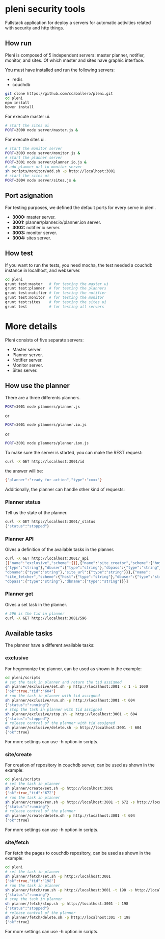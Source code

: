 # pleni security tools

Fullstack application for deploy a servers for automatic activities related with
security and http things.

## How run

Pleni is composed of 5 independent servers: master planner, notifier, monitor,
and sites. Of which master and sites have graphic interface.

You must have installed and run the following servers:

- redis
- couchdb

```sh
git clone https://github.com/ccaballero/pleni.git
cd pleni
npm install
bower install
```

For execute master ui.

```sh
# start the sites ui
PORT=3000 node server/master.js &
```

For execute sites ui.

```sh
# start the monitor server
PORT=3003 node server/monitor.js &
# start the planner server
PORT=3001 node server/planner.io.js &
# add planner url to monitor server
sh scripts/monitor/add.sh -p http://localhost:3001
# start the sites ui
PORT=3004 node server/sites.js &
```

## Port asignation

For testing purposes, we defined the default ports for every serve in pleni.

- **3000:** master server.
- **3001:** planner/planner.io/planner.ion server.
- **3002:** notifier.io server.
- **3003:** monitor server.
- **3004:** sites server.

## How test

If you want to run the tests, you need mocha, the test needed a couchdb instance
in localhost, and webserver.

```sh
cd pleni
grunt test:master   # for testing the master ui
grunt test:planner  # for testing the planners
grunt test:notifier # for testing the notifier
grunt test:monitor  # for testing the monitor
grunt test:sites    # for testing the sites ui
grunt test          # for testing all servers
```

# More details

Pleni consists of five separate servers:

- Master server.
- Planner server.
- Notifier server.
- Monitor server.
- Sites server.

## How use the planner

There are a three differents planners.

```sh
PORT=3001 node planners/planner.js
```

or

```sh
PORT=3001 node planners/planner.io.js
```

or

```sh
PORT=3001 node planners/planner.ion.js
```

To make sure the server is started, you can make the REST request:

```sh
curl -X GET http://localhost:3001/id
```

the answer will be:

```sh
{"planner":"ready for action","type":"xxxx"}
```

Additionally, the planner can handle other kind of requests:

### Planner status

Tell us the state of the planner.

```sh
curl -X GET http://localhost:3001/_status
{"status":"stopped"}
```

### Planner API

Gives a definition of the available tasks in the planner.

```sh
curl -X GET http://localhost:3001/_api
[{"name":"exclusive","scheme":{}},{"name":"site_creator","scheme":{"host":
{"type":"string"},"dbuser":{"type":"string"},"dbpass":{"type":"string"},
"dbname":{"type":"string"},"site_url":{"type":"string"}}},{"name":
"site_fetcher","scheme":{"host":{"type":"string"},"dbuser":{"type":"string"},
"dbpass":{"type":"string"},"dbname":{"type":"string"}}}]
```

### Planner get

Gives a set task in the planner.

```sh
# 596 is the tid in planner
curl -X GET http://localhost:3001/596
```

## Available tasks

The planner have a different available tasks:

### exclusive

For hegemonize the planner, can be used as shown in the example:

```sh
cd pleni/scripts
# set the task in planner and return the tid assigned
sh planner/exclusive/set.sh -p http://localhost:3001 -c 1 -i 1000
{"ok":true,"tid":"604"}
# run the task in planner with tid assigned
sh planner/exclusive/run.sh -p http://localhost:3001 -t 604
{"status":"running"}
# stop the task in planner with tid assigned
sh planner/exclusive/stop.sh -p http://localhost:3001 -t 604
{"status":"stopped"}
# release control of the planner with tid assigned
sh planner/exclusive/delete.sh -p http://localhost:3001 -t 604
{"ok":true}
```

For more settings can use -h option in scripts.

### site/create

For creation of repository in couchdb server, can be used as shown in the
example:

```sh
cd pleni/scripts
# set the task in planner
sh planner/create/set.sh -p http://localhost:3001
{"ok":true,"tid":"672"}
# run the task in planner
sh planner/create/run.sh -p http://localhost:3001 -t 672 -s http://localhost:5984 -n google -u http://www.google.com.bo
{"status":"running"}
# release control of the planner
sh planner/create/delete.sh -p http://localhost:3001 -t 604
{"ok":true}
```

For more settings can use -h option in scripts.

### site/fetch

For fetch the pages to couchdb repository, can be used as shown in the example:

```sh
cd pleni
# set the task in planner
sh planner/fetch/set.sh -p http://localhost:3001
{"ok":true,"tid":"198"}
# run the task in planner
sh planner/fetch/run.sh -p http://localhost:3001 -t 198 -s http://localhost:5984 -n google
{"status":"running"}
# stop the task in planner
sh planner/fetch/stop.sh -p http://localhost:3001 -t 198
{"status":"stopped"}
# release control of the planner
sh planner/fetch/delete.sh -p http://localhost:301 -t 198
{"ok":true}
```

For more settings can use -h option in scripts.

